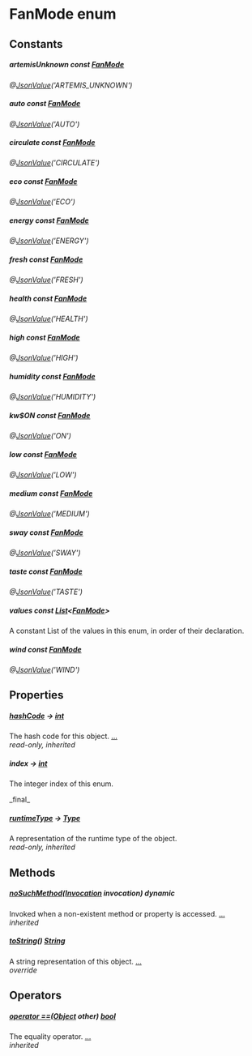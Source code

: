 


# FanMode enum










## Constants

##### artemisUnknown const [FanMode](../package-yonomi_sdk_dart_graphql_devices_device_query.graphql/FanMode-class.md)



   
_@[JsonValue](https://pub.dev/documentation/json_annotation/3.1.1/json_annotation/JsonValue-class.html)(&#39;ARTEMIS_UNKNOWN&#39;)_



##### auto const [FanMode](../package-yonomi_sdk_dart_graphql_devices_device_query.graphql/FanMode-class.md)



   
_@[JsonValue](https://pub.dev/documentation/json_annotation/3.1.1/json_annotation/JsonValue-class.html)(&#39;AUTO&#39;)_



##### circulate const [FanMode](../package-yonomi_sdk_dart_graphql_devices_device_query.graphql/FanMode-class.md)



   
_@[JsonValue](https://pub.dev/documentation/json_annotation/3.1.1/json_annotation/JsonValue-class.html)(&#39;CIRCULATE&#39;)_



##### eco const [FanMode](../package-yonomi_sdk_dart_graphql_devices_device_query.graphql/FanMode-class.md)



   
_@[JsonValue](https://pub.dev/documentation/json_annotation/3.1.1/json_annotation/JsonValue-class.html)(&#39;ECO&#39;)_



##### energy const [FanMode](../package-yonomi_sdk_dart_graphql_devices_device_query.graphql/FanMode-class.md)



   
_@[JsonValue](https://pub.dev/documentation/json_annotation/3.1.1/json_annotation/JsonValue-class.html)(&#39;ENERGY&#39;)_



##### fresh const [FanMode](../package-yonomi_sdk_dart_graphql_devices_device_query.graphql/FanMode-class.md)



   
_@[JsonValue](https://pub.dev/documentation/json_annotation/3.1.1/json_annotation/JsonValue-class.html)(&#39;FRESH&#39;)_



##### health const [FanMode](../package-yonomi_sdk_dart_graphql_devices_device_query.graphql/FanMode-class.md)



   
_@[JsonValue](https://pub.dev/documentation/json_annotation/3.1.1/json_annotation/JsonValue-class.html)(&#39;HEALTH&#39;)_



##### high const [FanMode](../package-yonomi_sdk_dart_graphql_devices_device_query.graphql/FanMode-class.md)



   
_@[JsonValue](https://pub.dev/documentation/json_annotation/3.1.1/json_annotation/JsonValue-class.html)(&#39;HIGH&#39;)_



##### humidity const [FanMode](../package-yonomi_sdk_dart_graphql_devices_device_query.graphql/FanMode-class.md)



   
_@[JsonValue](https://pub.dev/documentation/json_annotation/3.1.1/json_annotation/JsonValue-class.html)(&#39;HUMIDITY&#39;)_



##### kw$ON const [FanMode](../package-yonomi_sdk_dart_graphql_devices_device_query.graphql/FanMode-class.md)



   
_@[JsonValue](https://pub.dev/documentation/json_annotation/3.1.1/json_annotation/JsonValue-class.html)(&#39;ON&#39;)_



##### low const [FanMode](../package-yonomi_sdk_dart_graphql_devices_device_query.graphql/FanMode-class.md)



   
_@[JsonValue](https://pub.dev/documentation/json_annotation/3.1.1/json_annotation/JsonValue-class.html)(&#39;LOW&#39;)_



##### medium const [FanMode](../package-yonomi_sdk_dart_graphql_devices_device_query.graphql/FanMode-class.md)



   
_@[JsonValue](https://pub.dev/documentation/json_annotation/3.1.1/json_annotation/JsonValue-class.html)(&#39;MEDIUM&#39;)_



##### sway const [FanMode](../package-yonomi_sdk_dart_graphql_devices_device_query.graphql/FanMode-class.md)



   
_@[JsonValue](https://pub.dev/documentation/json_annotation/3.1.1/json_annotation/JsonValue-class.html)(&#39;SWAY&#39;)_



##### taste const [FanMode](../package-yonomi_sdk_dart_graphql_devices_device_query.graphql/FanMode-class.md)



   
_@[JsonValue](https://pub.dev/documentation/json_annotation/3.1.1/json_annotation/JsonValue-class.html)(&#39;TASTE&#39;)_



##### values const [List](https://api.dart.dev/stable/2.12.3/dart-core/List-class.html)&lt;[FanMode](../package-yonomi_sdk_dart_graphql_devices_device_query.graphql/FanMode-class.md)>



<p>A constant List of the values in this enum, in order of their declaration.</p>   




##### wind const [FanMode](../package-yonomi_sdk_dart_graphql_devices_device_query.graphql/FanMode-class.md)



   
_@[JsonValue](https://pub.dev/documentation/json_annotation/3.1.1/json_annotation/JsonValue-class.html)(&#39;WIND&#39;)_





## Properties

##### [hashCode](https://api.dart.dev/stable/2.12.3/dart-core/Object/hashCode.html) &#8594; [int](https://api.dart.dev/stable/2.12.3/dart-core/int-class.html)



The hash code for this object. [...](https://api.dart.dev/stable/2.12.3/dart-core/Object/hashCode.html)  
_read-only, inherited_



##### index &#8594; [int](https://api.dart.dev/stable/2.12.3/dart-core/int-class.html)



<p>The integer index of this enum.</p>   
_final_



##### [runtimeType](https://api.dart.dev/stable/2.12.3/dart-core/Object/runtimeType.html) &#8594; [Type](https://api.dart.dev/stable/2.12.3/dart-core/Type-class.html)



A representation of the runtime type of the object.   
_read-only, inherited_




## Methods

##### [noSuchMethod](https://api.dart.dev/stable/2.12.3/dart-core/Object/noSuchMethod.html)([Invocation](https://api.dart.dev/stable/2.12.3/dart-core/Invocation-class.html) invocation) dynamic



Invoked when a non-existent method or property is accessed. [...](https://api.dart.dev/stable/2.12.3/dart-core/Object/noSuchMethod.html)  
_inherited_



##### [toString](../package-yonomi_sdk_dart_graphql_devices_device_query.graphql/FanMode/toString.md)() [String](https://api.dart.dev/stable/2.12.3/dart-core/String-class.html)



A string representation of this object. [...](../package-yonomi_sdk_dart_graphql_devices_device_query.graphql/FanMode/toString.md)  
_override_




## Operators

##### [operator ==](https://api.dart.dev/stable/2.12.3/dart-core/Object/operator_equals.html)([Object](https://api.dart.dev/stable/2.12.3/dart-core/Object-class.html) other) [bool](https://api.dart.dev/stable/2.12.3/dart-core/bool-class.html)



The equality operator. [...](https://api.dart.dev/stable/2.12.3/dart-core/Object/operator_equals.html)  
_inherited_










